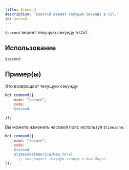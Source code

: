 ```yaml
---
title: $second
description: '$second вернёт текущую секунду в CST.'
id: second
---
```


`$second` вернет текущую секунду в CST.

## Использование

```php
$second
```

## Пример(ы)

Это возвращает текущую секунду:

```javascript
bot.command({
    name: "second",
    code: `
    $second
    `
});
```

Вы можете изменить часовой пояс используя `$timezone`:

```javascript
bot.command({
    name: "second",
    code: `
    $second 
    $timezone[America/New_York]
    ` // возвращает текущую вторую в Нью-Йорке
});
```